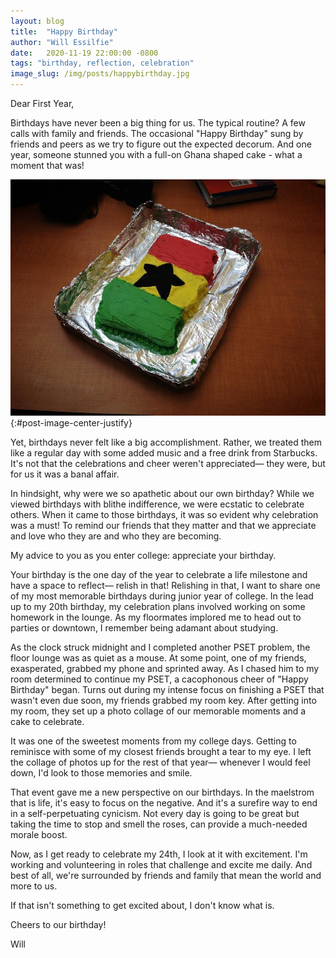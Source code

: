 ```yaml
---
layout: blog
title:  "Happy Birthday"
author: "Will Essilfie"
date:   2020-11-19 22:00:00 -0800
tags: "birthday, reflection, celebration" 
image_slug: /img/posts/happybirthday.jpg
---
```

Dear First Year,

Birthdays have never been a big thing for us. The typical routine? A few calls with family and friends. The occasional "Happy Birthday" sung by friends and peers as we try to figure out the expected decorum. And one year, someone stunned you with a full-on Ghana shaped cake - what a moment that was!

![Photo caption: A Ghana-shaped cake my friend Hilary baked for me.](/img/posts/ghanacake.jpg){:#post-image-center-justify}

Yet, birthdays never felt like a big accomplishment. Rather, we treated them like a regular day with some added music and a free drink from Starbucks. It's not that the celebrations and cheer weren't appreciated— they were, but for us it was a banal affair.

In hindsight, why were we so apathetic about our own birthday? While we viewed birthdays with blithe indifference, we were ecstatic to celebrate others. When it came to those birthdays, it was so evident why celebration was a must! To remind our friends that they matter and that we appreciate and love who they are and who they are becoming.

My advice to you as you enter college: appreciate your birthday.

Your birthday is the one day of the year to celebrate a life milestone and have a space to reflect— relish in that! Relishing in that, I want to share one of my most memorable birthdays during junior year of college. In the lead up to my 20th birthday, my celebration plans involved working on some homework in the lounge. As my floormates implored me to head out to parties or downtown, I remember being adamant about studying.

As the clock struck midnight and I completed another PSET problem, the floor lounge was as quiet as a mouse. At some point, one of my friends, exasperated, grabbed my phone and sprinted away. As I chased him to my room determined to continue my PSET, a cacophonous cheer of "Happy Birthday" began. Turns out during my intense focus on finishing a PSET that wasn't even due soon, my friends grabbed my room key. After getting into my room, they set up a photo collage of our memorable moments and a cake to celebrate.

It was one of the sweetest moments from my college days. Getting to reminisce with some of my closest friends brought a tear to my eye. I left the collage of photos up for the rest of that year— whenever I would feel down, I'd look to those memories and smile.

That event gave me a new perspective on our birthdays. In the maelstrom that is life, it's easy to focus on the negative. And it's a surefire way to end in a self-perpetuating cynicism. Not every day is going to be great but taking the time to stop and smell the roses, can provide a much-needed morale boost.

Now, as I get ready to celebrate my 24th, I look at it with excitement. I'm working and volunteering in roles that challenge and excite me daily. And best of all, we're surrounded by friends and family that mean the world and more to us.

If that isn't something to get excited about, I don't know what is.

Cheers to our birthday!

Will